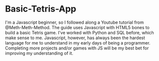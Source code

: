 # Basic-Tetris-App
I'm a Javascript beginner, so I followed along a Youtube tutorial from @Meth-Meth-Method. The guide uses Javascript with HTML5 bones to build a basic Tetris game.
I've worked with Python and SQL before, which make sense to me. Javascript, however, has always been the hardest language for me to understand in my early days of being a programmer. Completing more projects and/or games with JS will be my best bet for improving my understanding of it.
